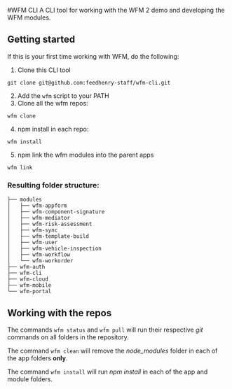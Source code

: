 #WFM CLI
A CLI tool for working with the WFM 2 demo and developing the WFM modules.

## Getting started
If this is your first time working with WFM, do the following:

1. Clone this CLI tool
```
git clone git@github.com:feedhenry-staff/wfm-cli.git
```
2. Add the `wfm` script to your PATH
3. Clone all the wfm repos:
```
wfm clone
```
4. npm install in each repo:
```
wfm install
```
5. npm link the wfm modules into the parent apps
```
wfm link
```

### Resulting folder structure:
```
├── modules
│   ├── wfm-appform
│   ├── wfm-component-signature
│   ├── wfm-mediator
│   ├── wfm-risk-assessment
│   ├── wfm-sync
│   ├── wfm-template-build
│   ├── wfm-user
│   ├── wfm-vehicle-inspection
│   ├── wfm-workflow
│   └── wfm-workorder
├── wfm-auth
├── wfm-cli
├── wfm-cloud
├── wfm-mobile
└── wfm-portal
```

## Working with the repos
The commands `wfm status` and `wfm pull` will run their respective _git_ commands on all folders in the repository.

The command `wfm clean` will remove the *node_modules* folder in each of the app folders **only**.

The command `wfm install` will run *npm install* in each of the app and module folders.
